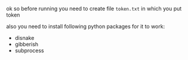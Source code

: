 ok so before running you need to create file `token.txt` in which you put token

also you need to install following python packages for it to work:
* disnake
* gibberish
* subprocess